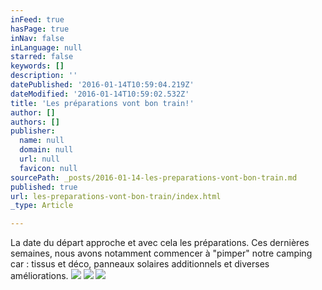 ```yaml
---
inFeed: true
hasPage: true
inNav: false
inLanguage: null
starred: false
keywords: []
description: ''
datePublished: '2016-01-14T10:59:04.219Z'
dateModified: '2016-01-14T10:59:02.532Z'
title: 'Les préparations vont bon train!'
author: []
authors: []
publisher:
  name: null
  domain: null
  url: null
  favicon: null
sourcePath: _posts/2016-01-14-les-preparations-vont-bon-train.md
published: true
url: les-preparations-vont-bon-train/index.html
_type: Article

---
```

La date du départ approche et avec cela les préparations. Ces dernières semaines, nous avons notamment commencer à "pimper" notre camping car : tissus et déco, panneaux solaires additionnels et diverses améliorations.
![](https://the-grid-user-content.s3-us-west-2.amazonaws.com/f1b02f4c-43be-4a30-868b-ca04c95fdf23.jpg)
![](https://the-grid-user-content.s3-us-west-2.amazonaws.com/bd739d2f-fc27-44be-9e08-d613d849546e.jpg)
![](https://the-grid-user-content.s3-us-west-2.amazonaws.com/19642f9b-d1b7-41c5-a45b-d6bb1c65507e.jpg)
